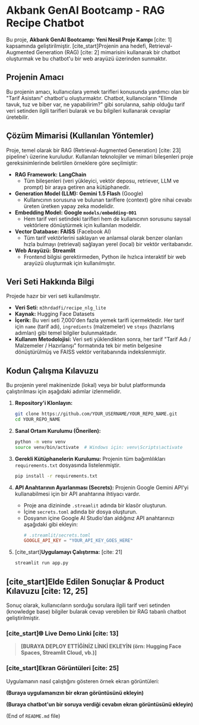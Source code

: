 
# Akbank GenAI Bootcamp - RAG Recipe Chatbot

Bu proje, **Akbank GenAI Bootcamp: Yeni Nesil Proje Kampı** [cite: 1] kapsamında geliştirilmiştir. [cite\_start]Projenin ana hedefi, Retrieval-Augmented Generation (RAG) [cite: 2] mimarisini kullanarak bir chatbot oluşturmak ve bu chatbot'u bir web arayüzü üzerinden sunmaktır.

## Projenin Amacı 

Bu projenin amacı, kullanıcılara yemek tarifleri konusunda yardımcı olan bir "Tarif Asistanı" chatbot'u oluşturmaktır. Chatbot, kullanıcıların "Elimde tavuk, tuz ve biber var, ne yapabilirim?" gibi sorularına, sahip olduğu tarif veri setinden ilgili tarifleri bularak ve bu bilgileri kullanarak cevaplar üretebilir.

## Çözüm Mimarisi (Kullanılan Yöntemler)

Proje, temel olarak bir RAG (Retrieval-Augmented Generation) [cite: 23] pipeline'ı üzerine kuruludur. Kullanılan teknolojiler ve mimari bileşenleri proje gereksinimlerinde belirtilen örneklere göre seçilmiştir:

  * **RAG Framework:** **LangChain** 
      * Tüm bileşenleri (veri yükleyici, vektör deposu, retriever, LLM ve prompt) bir araya getiren ana kütüphanedir.
  * **Generation Model (LLM):** **Gemini 1.5 Flash** (Google) 
      * Kullanıcının sorusuna ve bulunan tariflere (context) göre nihai cevabı üreten üretken yapay zeka modelidir.
  * **Embedding Model:** **Google `models/embedding-001`**
      * Hem tarif veri setindeki tarifleri hem de kullanıcının sorusunu sayısal vektörlere dönüştürmek için kullanılan modeldir.
  * **Vector Database:** **FAISS** (Facebook AI) 
      * Tüm tarif vektörlerini saklayan ve anlamsal olarak benzer olanları hızla bulmayı (retrieval) sağlayan yerel (local) bir vektör veritabanıdır.
  * **Web Arayüzü:** **Streamlit**
      * Frontend bilgisi gerektirmeden, Python ile hızlıca interaktif bir web arayüzü oluşturmak için kullanılmıştır.

## Veri Seti Hakkında Bilgi 

Projede hazır bir veri seti kullanılmıştır.

  * **Veri Seti:** `m3hrdadfi/recipe_nlg_lite`
  * **Kaynak:** Hugging Face Datasets
  * **İçerik:** Bu veri seti 7,000'den fazla yemek tarifi içermektedir. Her tarif için `name` (tarif adı), `ingredients` (malzemeler) ve `steps` (hazırlanış adımları) gibi temel bilgiler bulunmaktadır.
  * **Kullanım Metodolojisi:** Veri seti yüklendikten sonra, her tarif "Tarif Adı / Malzemeler / Hazırlanışı" formatında tek bir metin belgesine dönüştürülmüş ve FAISS vektör veritabanında indekslenmiştir.

## Kodun Çalışma Kılavuzu 

Bu projenin yerel makinenizde (lokal) veya bir bulut platformunda çalıştırılması için aşağıdaki adımlar izlenmelidir.

1.  **Repository'i Klonlayın:**

    ```bash
    git clone https://github.com/YOUR_USERNAME/YOUR_REPO_NAME.git
    cd YOUR_REPO_NAME
    ```

2.  **Sanal Ortam Kurulumu (Önerilen):** 

    ```bash
    python -m venv venv
    source venv/bin/activate  # Windows için: venv\Scripts\activate
    ```

3.  **Gerekli Kütüphanelerin Kurulumu:**
    Projenin tüm bağımlılıkları `requirements.txt` dosyasında listelenmiştir.

    ```bash
    pip install -r requirements.txt
    ```

4.  **API Anahtarının Ayarlanması (Secrets):**
    Projenin Google Gemini API'yi kullanabilmesi için bir API anahtarına ihtiyacı vardır.

      * Proje ana dizininde `.streamlit` adında bir klasör oluşturun.
      * İçine `secrets.toml` adında bir dosya oluşturun.
      * Dosyanın içine Google AI Studio'dan aldığınız API anahtarınızı aşağıdaki gibi ekleyin:
        ```toml
        # .streamlit/secrets.toml
        GOOGLE_API_KEY = "YOUR_API_KEY_GOES_HERE"
        ```

5.  [cite\_start]**Uygulamayı Çalıştırma:** [cite: 21]

    ```bash
    streamlit run app.py
    ```

## [cite\_start]Elde Edilen Sonuçlar & Product Kılavuzu [cite: 12, 25]

Sonuç olarak, kullanıcıların sorduğu sorulara ilgili tarif veri setinden (knowledge base) bilgiler bularak cevap verebilen bir RAG tabanlı chatbot geliştirilmiştir.

### [cite\_start]🌐 Live Demo Linki [cite: 13]

> **[BURAYA DEPLOY ETTİĞİNİZ LİNKİ EKLEYİN (örn: Hugging Face Spaces, Streamlit Cloud, vb.)]**

### [cite\_start]Ekran Görüntüleri [cite: 25]

Uygulamanın nasıl çalıştığını gösteren örnek ekran görüntüleri:

**(Buraya uygulamanızın bir ekran görüntüsünü ekleyin)**

**(Buraya chatbot'un bir soruya verdiği cevabın ekran görüntüsünü ekleyin)**

(End of `README.md` file)
